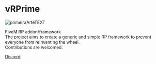 # vRPrime

![primeiraArteTEXT](https://github.com/GuaxinimScripts/vrprime/assets/155213285/a664e8ca-6604-4639-8ab7-719e42b0e963)

FiveM RP addon/framework </br>
The project aims to create a generic and simple RP framework to prevent everyone from reinventing the wheel.</br>
Contributions are welcomed.

<a href="https://discord.gg/DgJu4XqAuN">Discord</a>
